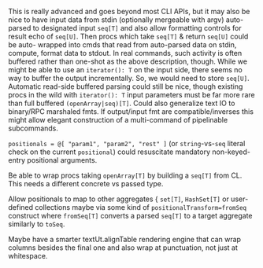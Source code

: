  This is really advanced and goes beyond most CLI APIs, but it may also be nice
  to have input data from stdin (optionally mergeable with argv) auto-parsed to
  designated input `seq[T]` and also allow formatting controls for result echo
  of `seq[U]`.  Then procs which take `seq[T]` & return `seq[U]` could be auto-
  wrapped into cmds that read from auto-parsed data on stdin, compute, format
  data to stdout.  In real commands, such activity is often buffered rather than
  one-shot as the above description, though.  While we might be able to use an
  `iterator(): T` on the input side, there seems no way to buffer the output
  incrementally.  So, we would need to store `seq[U]`.  Automatic read-side
  buffered parsing could still be nice, though existing procs in the wild with
  `iterator(): T` input parameters must be far more rare than full buffered
  `(openArray|seq)[T]`.  Could also generalize text IO to binary/RPC marshaled
  fmts.  If output/input fmt are compatible/inverses this might allow elegant
  construction of a multi-command of pipelinable subcommands.

  `positionals = @[ "param1", "param2", "rest" ]` (or `string`-vs-`seq` literal
  check on the current `positional`) could resuscitate mandatory non-keyed-entry
  positional arguments.

  Be able to wrap procs taking `openArray[T]` by building a `seq[T]` from CL.
  This needs a different concrete vs passed type.  

  Allow positionals to map to other aggregates { `set[T]`, `HashSet[T]` or
  user-defined collections maybe via some kind of `positionalTransform=fromSeq`
  construct where `fromSeq[T]` converts a parsed `seq[T]` to a target aggregate
  similarly to `toSeq`.

  Maybe have a smarter textUt.alignTable rendering engine that can wrap columns
  besides the final one and also wrap at punctuation, not just at whitespace.
